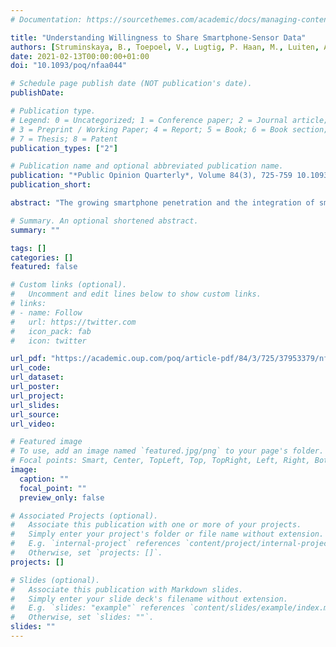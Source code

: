 ```yaml
---
# Documentation: https://sourcethemes.com/academic/docs/managing-content/

title: "Understanding Willingness to Share Smartphone-Sensor Data"
authors: [Struminskaya, B., Toepoel, V., Lugtig, P. Haan, M., Luiten, A. and Schouten, J.G.]
date: 2021-02-13T00:00:00+01:00
doi: "10.1093/poq/nfaa044"

# Schedule page publish date (NOT publication's date).
publishDate:

# Publication type.
# Legend: 0 = Uncategorized; 1 = Conference paper; 2 = Journal article;
# 3 = Preprint / Working Paper; 4 = Report; 5 = Book; 6 = Book section;
# 7 = Thesis; 8 = Patent
publication_types: ["2"]

# Publication name and optional abbreviated publication name.
publication: "*Public Opinion Quarterly*, Volume 84(3), 725-759 10.1093/poq/nfaa044"
publication_short:

abstract: "The growing smartphone penetration and the integration of smartphones into people’s everyday practices offer researchers opportunities to augment survey measurement with smartphone-sensor measurement or to replace self-reports. Potential benefits include lower measurement error, a widening of research questions, collection of in situ data, and a lowered respondent burden. However, privacy considerations and other concerns may lead to nonparticipation. To date, little is known about the mechanisms of willingness to share sensor data by the general population, and no evidence is available concerning the stability of willingness. The present study focuses on survey respondents’ willingness to share data collected using smartphone sensors (GPS, camera, and wearables) in a probability-based online panel of the general population of the Netherlands. A randomized experiment varied study sponsor, framing of the request, the emphasis on control over the data collection process, and assurance of privacy and confidentiality. Respondents were asked repeatedly about their willingness to share the data collected using smartphone sensors, with varying periods before the second request. Willingness to participate in sensor-based data collection varied by the type of sensor, study sponsor, order of the request, respondent’s familiarity with the device, previous experience with participating in research involving smartphone sensors, and privacy concerns. Willingness increased when respondents were asked repeatedly and varied by sensor and task. The timing of the repeated request, one month or six months after the initial request, did not have a significant effect on willingness."

# Summary. An optional shortened abstract.
summary: ""

tags: []
categories: []
featured: false

# Custom links (optional).
#   Uncomment and edit lines below to show custom links.
# links:
# - name: Follow
#   url: https://twitter.com
#   icon_pack: fab
#   icon: twitter

url_pdf: "https://academic.oup.com/poq/article-pdf/84/3/725/37953379/nfaa044.pdf"
url_code:
url_dataset:
url_poster:
url_project:
url_slides:
url_source:
url_video:

# Featured image
# To use, add an image named `featured.jpg/png` to your page's folder. 
# Focal points: Smart, Center, TopLeft, Top, TopRight, Left, Right, BottomLeft, Bottom, BottomRight.
image:
  caption: ""
  focal_point: ""
  preview_only: false

# Associated Projects (optional).
#   Associate this publication with one or more of your projects.
#   Simply enter your project's folder or file name without extension.
#   E.g. `internal-project` references `content/project/internal-project/index.md`.
#   Otherwise, set `projects: []`.
projects: []

# Slides (optional).
#   Associate this publication with Markdown slides.
#   Simply enter your slide deck's filename without extension.
#   E.g. `slides: "example"` references `content/slides/example/index.md`.
#   Otherwise, set `slides: ""`.
slides: ""
---
```


